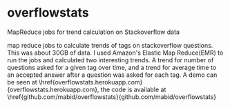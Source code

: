 overflowstats
=============

MapReduce jobs for trend calculation on Stackoverflow data


map reduce jobs to calculate trends of tags on stackoverflow questions. This was about 30GB of data. I used Amazon's Elastic Map Reduce(EMR) to run the jobs and calculated two interesting trends. A trend for number of questions asked for a given tag over time, and a trend for average time to an accepted answer after a question was asked for each tag. A demo can be seen at \href{overflowstats.herokuapp.com}{overflowstats.herokuapp.com}, the code is available at \href{github.com/mabid/overflowstats}{github.com/mabid/overflowstats}
